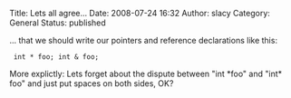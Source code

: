 Title: Lets all agree...
Date: 2008-07-24 16:32
Author: slacy
Category: General
Status: published

... that we should write our pointers and reference declarations like
this:

` int * foo; int & foo;`

More explictly: Lets forget about the dispute between "int \*foo" and
"int\* foo" and just put spaces on both sides, OK?
